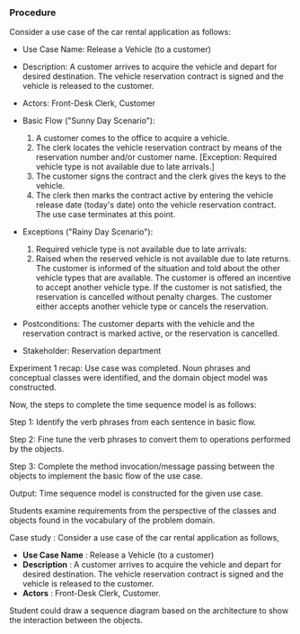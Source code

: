 ### Procedure

Consider a use case of the car rental application as follows:
* Use Case Name: Release a Vehicle (to a customer)
* Description: A customer arrives to acquire the vehicle and depart for desired destination. The vehicle reservation contract is signed and the vehicle is released to the customer.
* Actors: Front-Desk Clerk, Customer
* Basic Flow ("Sunny Day Scenario"): 
    1.   A customer comes to the office to acquire a vehicle.
    2.    The clerk locates the vehicle reservation contract by means of the reservation number and/or customer name. [Exception: Required vehicle type is not available due to late arrivals.]
    3.    The customer signs the contract and the clerk gives the keys to the vehicle.
    4.    The clerk then marks the contract active by entering the vehicle release date (today's date) onto the vehicle reservation contract. The use case terminates at this point.
* Exceptions ("Rainy Day Scenario"):
 
    1. Required vehicle type is not available due to late arrivals:
    2. Raised when the reserved vehicle is not available due to late returns. The customer is informed of the situation and told about the other vehicle types that are available. The customer is offered an incentive to accept another vehicle type. If the customer is not satisfied, the reservation is cancelled without penalty charges. The customer either accepts another vehicle type or cancels the reservation.
* Postconditions: The customer departs with the vehicle and the reservation contract is marked active, or the reservation is cancelled.
* Stakeholder: Reservation department

Experiment 1 recap: Use case was completed. Noun phrases and conceptual classes were identified, and the domain object model was constructed.

Now, the steps to complete the time sequence model is as follows:

Step 1: Identify the verb phrases from each sentence in basic flow.

Step 2: Fine tune the verb phrases to convert them to operations performed by the objects.

Step 3: Complete the method invocation/message passing between the objects to implement the basic flow of the use case. 

Output: Time sequence model is constructed for the given use case.


Students examine requirements from the perspective of the classes and objects found in the vocabulary of the problem domain. 

Case study :  Consider a use case of the car rental application as follows,

* **Use Case Name** : Release a Vehicle (to a customer) 
* **Description** : A customer arrives to acquire the vehicle and depart for desired destination. The  vehicle     reservation contract is signed and the vehicle is released to the customer.
* **Actors** : Front-Desk Clerk, Customer.

Student could draw a sequence diagram based on the architecture to show the interaction between the objects.  